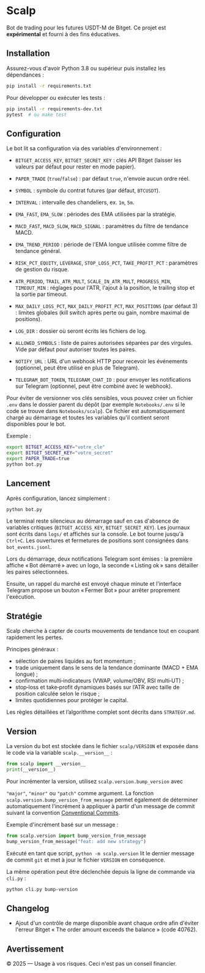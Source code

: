 # Scalp

Bot de trading pour les futures USDT-M de Bitget. Ce projet est **expérimental** et fourni à des fins éducatives.

## Installation

Assurez-vous d'avoir Python 3.8 ou supérieur puis installez les dépendances :

```bash
pip install -r requirements.txt
```

Pour développer ou exécuter les tests :

```bash
pip install -r requirements-dev.txt
pytest  # ou make test
```

## Configuration

Le bot lit sa configuration via des variables d'environnement :

- `BITGET_ACCESS_KEY`, `BITGET_SECRET_KEY` : clés API Bitget (laisser les valeurs par défaut pour rester en mode papier).
- `PAPER_TRADE` (`true`/`false`) : par défaut `true`, n'envoie aucun ordre réel.
- `SYMBOL` : symbole du contrat futures (par défaut, `BTCUSDT`).
- `INTERVAL` : intervalle des chandeliers, ex. `1m`, `5m`.
- `EMA_FAST`, `EMA_SLOW` : périodes des EMA utilisées par la stratégie.
- `MACD_FAST`, `MACD_SLOW`, `MACD_SIGNAL` : paramètres du filtre de tendance MACD.
- `EMA_TREND_PERIOD` : période de l'EMA longue utilisée comme filtre de tendance général.
- `RISK_PCT_EQUITY`, `LEVERAGE`, `STOP_LOSS_PCT`, `TAKE_PROFIT_PCT` : paramètres de gestion du risque.
- `ATR_PERIOD`, `TRAIL_ATR_MULT`, `SCALE_IN_ATR_MULT`, `PROGRESS_MIN`, `TIMEOUT_MIN` : réglages pour l'ATR, l'ajout à la position, le trailing stop et la sortie par timeout.
- `MAX_DAILY_LOSS_PCT`, `MAX_DAILY_PROFIT_PCT`, `MAX_POSITIONS` (par défaut 3) : limites globales (kill switch après perte ou gain, nombre maximal de positions).
- `LOG_DIR` : dossier où seront écrits les fichiers de log.
- `ALLOWED_SYMBOLS` : liste de paires autorisées séparées par des virgules. Vide par défaut pour autoriser toutes les paires.

- `NOTIFY_URL` : URL d'un webhook HTTP pour recevoir les événements (optionnel, peut être utilisé en plus de Telegram).
- `TELEGRAM_BOT_TOKEN`, `TELEGRAM_CHAT_ID` : pour envoyer les notifications sur Telegram (optionnel, peut être combiné avec le webhook).

Pour éviter de versionner vos clés sensibles, vous pouvez créer un fichier
`.env` dans le dossier parent du dépôt (par exemple `Notebooks/.env` si le
code se trouve dans `Notebooks/scalp`).  Ce fichier est automatiquement chargé
au démarrage et toutes les variables qu'il contient seront disponibles pour le
bot.


Exemple :

```bash
export BITGET_ACCESS_KEY="votre_cle"
export BITGET_SECRET_KEY="votre_secret"
export PAPER_TRADE=true
python bot.py
```

## Lancement

Après configuration, lancez simplement :

```bash
python bot.py
```

Le terminal reste silencieux au démarrage sauf en cas d'absence de variables critiques (`BITGET_ACCESS_KEY`, `BITGET_SECRET_KEY`). Les journaux sont écrits dans `logs/` et affichés sur la console. Le bot tourne jusqu'à `Ctrl+C`. Les ouvertures et fermetures de positions sont consignées dans `bot_events.jsonl`.

Lors du démarrage, deux notifications Telegram sont émises : la première affiche « Bot démarré » avec un logo, la seconde « Listing ok » sans détailler les paires sélectionnées.

Ensuite, un rappel du marché est envoyé chaque minute et l'interface Telegram propose un bouton « Fermer Bot » pour arrêter proprement l'exécution.


## Stratégie

Scalp cherche à capter de courts mouvements de tendance tout en coupant
rapidement les pertes.

Principes généraux :

- sélection de paires liquides au fort momentum ;
- trade uniquement dans le sens de la tendance dominante (MACD + EMA longue) ;
- confirmation multi‑indicateurs (VWAP, volume/OBV, RSI multi‑UT) ;
- stop‑loss et take‑profit dynamiques basés sur l’ATR avec taille de position
  calculée selon le risque ;
- limites quotidiennes pour protéger le capital.

Les règles détaillées et l’algorithme complet sont décrits dans
`STRATEGY.md`.

## Version

La version du bot est stockée dans le fichier `scalp/VERSION` et exposée dans
le code via la variable `scalp.__version__` :

```python
from scalp import __version__
print(__version__)
```

Pour incrémenter la version, utilisez `scalp.version.bump_version` avec

`"major"`, `"minor"` ou `"patch"` comme argument. La fonction
`scalp.version.bump_version_from_message` permet également de déterminer
automatiquement l'incrément à appliquer à partir d'un message de commit
suivant la convention [Conventional Commits](https://www.conventionalcommits.org).

Exemple d'incrément basé sur un message :

```python
from scalp.version import bump_version_from_message
bump_version_from_message("feat: add new strategy")
```

Exécuté en tant que script, `python -m scalp.version` lit le dernier
message de commit `git` et met à jour le fichier `VERSION` en
conséquence.

La même opération peut être déclenchée depuis la ligne de commande via
`cli.py` :

```bash
python cli.py bump-version
```


## Changelog

- Ajout d'un contrôle de marge disponible avant chaque ordre afin d'éviter l'erreur Bitget « The order amount exceeds the balance » (code 40762).

## Avertissement

© 2025 — Usage à vos risques. Ceci n'est pas un conseil financier.
